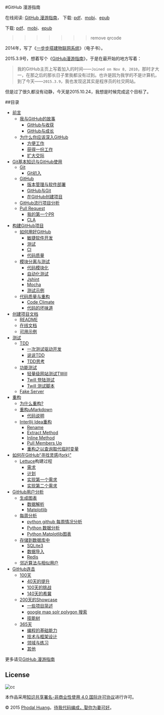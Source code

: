 #GitHub 漫游指南

在线阅读: [GitHub 漫游指南](http://github.phodal.com/)， 下载: [pdf](https://github.com/phodal/github-roam/raw/gh-pages/github-roam.pdf)、[mobi](https://github.com/phodal/github-roam/raw/gh-pages/github-roam.mobi)、[epub](https://github.com/phodal/github-roam/raw/gh-pages/github-roam.epub)

下载: [pdf](https://github.com/phodal/github-roam/raw/gh-pages/github-roam.pdf)、[mobi](https://github.com/phodal/github-roam/raw/gh-pages/github-roam.mobi)、[epub](https://github.com/phodal/github-roam/raw/gh-pages/github-roam.epub)
>>>>>>> remove qrcode

2014年，写了《[一步步搭建物联网系统](https://github.com/phodal/designiot)》（电子书）。

2015.3.9号，想着写个《[GitHub漫游指南](http://github.phodal.com/)》，于是在最开始的地方写着：

> 我的GitHub主页上写着加入的时间——``Joined on Nov 8, 2010``，那时才大一，在那之后的那长日子里我都没有过到。也许是因为我学的不是计算机，到了今天——``2015.3.9``，我也发现这其实是程序员的社交网站。

但是过了很久都没有动静，今天是2015.10.24，我想是时候完成这个目标了。

##目录

*   [前言](http://github.phodal.com/#前言)
    *   [我与GitHub的故事](http://github.phodal.com/#我与github的故事)
        *   [GitHub与收获](http://github.phodal.com/#github与收获)
        *   [GitHub与成长](http://github.phodal.com/#github与成长)
    *   [为什么你应该深入GitHub](http://github.phodal.com/#为什么你应该深入github)
        *   [方便工作](http://github.phodal.com/#方便工作)
        *   [获得一份工作](http://github.phodal.com/#获得一份工作)
        *   [扩大交际](http://github.phodal.com/#扩大交际)
*   [Git基本知识与GitHub使用](http://github.phodal.com/#git基本知识与github使用)
    *   [Git](http://github.phodal.com/#git)
        *   [Git初入](http://github.phodal.com/#git初入)
    *   [GitHub](http://github.phodal.com/#github)
        *   [版本管理与软件部署](http://github.phodal.com/#版本管理与软件部署)
        *   [GitHub与Git](http://github.phodal.com/#github与git)
        *   [在GitHub创建项目](http://github.phodal.com/#在github创建项目)
    *   [GitHub流行项目分析](http://github.phodal.com/#github流行项目分析)
    *   [Pull Request](http://github.phodal.com/#pull-request)
        *   [我的第一个PR](http://github.phodal.com/#我的第一个pr)
        *   [CLA](http://github.phodal.com/#cla)
*   [构建GitHub项目](http://github.phodal.com/#构建github项目)
    *   [如何用好GitHub](http://github.phodal.com/#如何用好github)
        *   [敏捷软件开发](http://github.phodal.com/#敏捷软件开发)
        *   [测试](http://github.phodal.com/#测试)
        *   [CI](http://github.phodal.com/#ci)
        *   [代码质量](http://github.phodal.com/#代码质量)
    *   [模块分离与测试](http://github.phodal.com/#模块分离与测试)
        *   [代码模块化](http://github.phodal.com/#代码模块化)
        *   [自动化测试](http://github.phodal.com/#自动化测试)
        *   [Jshint](http://github.phodal.com/#jshint)
        *   [Mocha](http://github.phodal.com/#mocha)
        *   [测试示例](http://github.phodal.com/#测试示例)
    *   [代码质量与重构](http://github.phodal.com/#代码质量与重构)
        *   [Code Climate](http://github.phodal.com/#code-climate)
        *   [代码的坏味道](http://github.phodal.com/#代码的坏味道)
*   [创建项目文档](http://github.phodal.com/#创建项目文档)
    *   [README](http://github.phodal.com/#readme)
    *   [在线文档](http://github.phodal.com/#在线文档)
    *   [可用示例](http://github.phodal.com/#可用示例)
*   [测试](http://github.phodal.com/#测试-1)
    *   [TDD](http://github.phodal.com/#tdd)
        *   [一次测试驱动开发](http://github.phodal.com/#一次测试驱动开发)
        *   [说说TDD](http://github.phodal.com/#说说tdd)
        *   [TDD思考](http://github.phodal.com/#tdd思考)
    *   [功能测试](http://github.phodal.com/#功能测试)
        *   [轻量级网站测试TWill](http://github.phodal.com/#轻量级网站测试twill)
        *   [Twill 登陆测试](http://github.phodal.com/#twill-登陆测试)
        *   [Twill 测试脚本](http://github.phodal.com/#twill-测试脚本)
    *   [Fake Server](http://github.phodal.com/#fake-server)
*   [重构](http://github.phodal.com/#重构)
    *   [为什么重构?](http://github.phodal.com/#为什么重构)
    *   [重构uMarkdown](http://github.phodal.com/#重构umarkdown)
        *   [代码说明](http://github.phodal.com/#代码说明)
    *   [Interllij Idea重构](http://github.phodal.com/#interllij-idea重构)
        *   [Rename](http://github.phodal.com/#rename)
        *   [Extract Method](http://github.phodal.com/#extract-method)
        *   [Inline Method](http://github.phodal.com/#inline-method)
        *   [Pull Members Up](http://github.phodal.com/#pull-members-up)
        *   [重构之以查询取代临时变量](http://github.phodal.com/#重构之以查询取代临时变量)
*   [如何在GitHub“寻找灵感(fork)”](http://github.phodal.com/#如何在github寻找灵感fork)
    *   [](http://github.phodal.com/#lettuce构建过程)[Lettuce](https://github.com/phodal/lettuce)构建过程
        *   [需求](http://github.phodal.com/#需求)
        *   [计划](http://github.phodal.com/#计划)
        *   [实现第一个需求](http://github.phodal.com/#实现第一个需求)
        *   [实现第二个需求](http://github.phodal.com/#实现第二个需求)
*   [GitHub用户分析](http://github.phodal.com/#github用户分析)
    *   [生成图表](http://github.phodal.com/#生成图表)
        *   [数据解析](http://github.phodal.com/#数据解析)
        *   [Matplotlib](http://github.phodal.com/#matplotlib)
    *   [每周分析](http://github.phodal.com/#每周分析)
        *   [python github 每周情况分析](http://github.phodal.com/#python-github-每周情况分析)
        *   [Python 数据分析](http://github.phodal.com/#python-数据分析)
        *   [Python Matplotlib图表](http://github.phodal.com/#python-matplotlib图表)
    *   [存储到数据库中](http://github.phodal.com/#存储到数据库中)
        *   [SQLite3](http://github.phodal.com/#sqlite3)
        *   [数据导入](http://github.phodal.com/#数据导入)
        *   [Redis](http://github.phodal.com/#redis)
    *   [邻近算法与相似用户](http://github.phodal.com/#邻近算法与相似用户)
*   [GitHub连击](http://github.phodal.com/#github连击)
    *   [100天](http://github.phodal.com/#天)
        *   [40天的提升](http://github.phodal.com/#天的提升)
        *   [100天的挑战](http://github.phodal.com/#天的挑战)
        *   [140天的希冀](http://github.phodal.com/#天的希冀)
    *   [200天的Showcase](http://github.phodal.com/#天的showcase)
        *   [一些项目简述](http://github.phodal.com/#一些项目简述)
        *   [google map solr polygon 搜索](http://github.phodal.com/#google-map-solr-polygon-搜索)
        *   [技能树](http://github.phodal.com/#技能树)
    *   [365天](http://github.phodal.com/#天-1)
        *   [编程的基础能力](http://github.phodal.com/#编程的基础能力)
        *   [技术与框架设计](http://github.phodal.com/#技术与框架设计)
        *   [领域与练习](http://github.phodal.com/#领域与练习)
        *   [其他](http://github.phodal.com/#其他-1)

更多请见[GitHub 漫游指南](http://github.phodal.com/)

## License

![cc](https://i.creativecommons.org/l/by-nc/4.0/88x31.png)

本作品采用[知识共享署名-非商业性使用 4.0 国际许可协议](http://creativecommons.org/licenses/by-nc/4.0/)进行许可。

© 2015 [Phodal Huang](http://www.phodal.com)。[待我代码编成，娶你为妻可好](http://www.xuntayizhan.com/person/ji-ke-ai-qing-zhi-er-shi-dai-wo-dai-ma-bian-cheng-qu-ni-wei-qi-ke-hao-wan/)。

